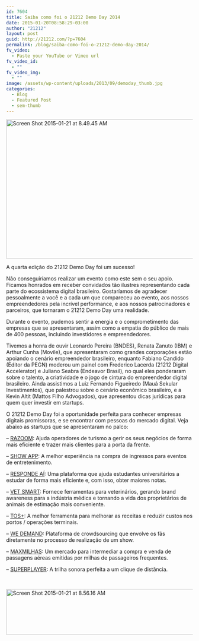 ```yaml
---
id: 7604
title: Saiba como foi o 21212 Demo Day 2014
date: 2015-01-20T08:58:29-03:00
author: "21212"
layout: post
guid: http://21212.com/?p=7604
permalink: /blog/saiba-como-foi-o-21212-demo-day-2014/
fv_video:
  - Paste your YouTube or Vimeo url
fv_video_id:
  - ""
fv_video_img:
  - ""
image: /assets/wp-content/uploads/2013/09/demoday_thumb.jpg
categories:
  - Blog
  - Featured Post
  - sem-thumb
---
```

<img class="aligncenter size-full wp-image-7606" src="{{ site.url }}/assets/wp-content/uploads/2015/01/Screen-Shot-2015-01-21-at-8.49.45-AM.png" alt="Screen Shot 2015-01-21 at 8.49.45 AM" width="563" height="375" srcset="{{ site.url }}/assets/wp-content/uploads/2015/01/Screen-Shot-2015-01-21-at-8.49.45-AM.png 563w, {{ site.url }}/assets/wp-content/uploads/2015/01/Screen-Shot-2015-01-21-at-8.49.45-AM-300x200.png 300w" sizes="(max-width: 563px) 100vw, 563px" />

A quarta edição do 21212 Demo Day foi um sucesso!

Não conseguiríamos realizar um evento como este sem o seu apoio. Ficamos honrados em receber convidados tão ilustres representando cada parte do ecossistema digital brasileiro. Gostaríamos de agradecer pessoalmente a você e a cada um que compareceu ao evento, aos nossos empreendedores pela incrível performance, e aos nossos patrocinadores e parceiros, que tornaram o 21212 Demo Day uma realidade.



Durante o evento, pudemos sentir a energia e o comprometimento das empresas que se apresentaram, assim como a empatia do público de mais de 400 pessoas, incluindo investidores e empreendedores.

Tivemos a honra de ouvir Leonardo Pereira (BNDES), Renata Zanuto (IBM) e Arthur Cunha (Movile), que apresentaram como grandes corporações estão apoiando o cenário empreendedor brasileiro, enquanto Fabiano Candido (Editor da PEGN) moderou um painel com Frederico Lacerda (21212 Digital Accelerator) e Juliano Seabra (Endeavor Brasil), no qual eles ponderaram sobre o talento, a criatividade e o jogo de cintura do empreendedor digital brasileiro. Ainda assistimos a Luiz Fernando Figueiredo (Mauá Sekular Investimentos), que palestrou sobre o cenário econômico brasileiro, e a Kevin Altit (Mattos Filho Advogados), que apresentou dicas jurídicas para quem quer investir em startups.

O 21212 Demo Day foi a oportunidade perfeita para conhecer empresas digitais promissoras, e se encontrar com pessoas do mercado digital. Veja abaixo as startups que se apresentaram no palco:

&#8211; <a title="Razoom" href="www.razoom.com.br" target="_blank">RAZOOM</a>: Ajuda operadores de turismo a gerir os seus negócios de forma mais eficiente e trazer mais clientes para a porta da frente.

&#8211; <a title="Get Show App" href="www.getshowapp.com.br" target="_blank">SHOW APP</a>: A melhor experiência na compra de ingressos para eventos de entretenimento.

&#8211; <a title="RespondeAí" href="www.respondeai.com.br" target="_blank">RESPONDE AÍ</a>: Uma plataforma que ajuda estudantes universitários a estudar de forma mais eficiente e, com isso, obter maiores notas.

&#8211; <a href="www.vetsmart.com.br" target="_blank">VET SMART</a>: Fornece ferramentas para veterinários, gerando brand awareness para a indústria médica e tornando a vida dos proprietários de animais de estimação mais conveniente.

&#8211; <a title="Tos+" href="www.athen.as" target="_blank">TOS+</a>: A melhor ferramenta para melhorar as receitas e reduzir custos nos portos / operações terminais.

&#8211; <a title="WeDemand" href="www.wedemand.com" target="_blank">WE DEMAND</a>: Plataforma de crowdsourcing que envolve os fãs diretamente no processo de realização de um show.

&#8211; <a title="MaxMilhas" href="www.maxmilhas.com.br" target="_blank">MAXMILHAS</a>: Um mercado para intermediar a compra e venda de passagens aéreas emitidas por milhas de passageiros frequentes.

&#8211; <a title="Superplayer" href="www.superplayer.fm" target="_blank">SUPERPLAYER</a>: A trilha sonora perfeita a um clique de distância.

&nbsp;

<img class="aligncenter size-full wp-image-7607" src="{{ site.url }}/assets/wp-content/uploads/2015/01/Screen-Shot-2015-01-21-at-8.56.16-AM.png" alt="Screen Shot 2015-01-21 at 8.56.16 AM" width="566" height="123" srcset="{{ site.url }}/assets/wp-content/uploads/2015/01/Screen-Shot-2015-01-21-at-8.56.16-AM.png 566w, {{ site.url }}/assets/wp-content/uploads/2015/01/Screen-Shot-2015-01-21-at-8.56.16-AM-300x65.png 300w" sizes="(max-width: 566px) 100vw, 566px" />